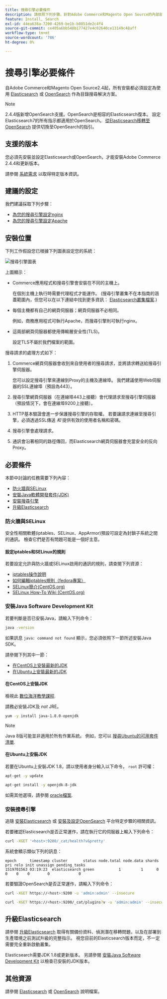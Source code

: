 ```yaml
---
title: 搜尋引擎必要條件
description: 請依照下列步驟，針對Adobe Commerce和Magento Open Source的內部部署安裝安裝並設定支援的搜尋引擎軟體。
feature: Install, Search
exl-id: 44ea638a-7200-4269-be1b-b0851de2c4f4
source-git-commit: ce405a6bb548b177427e4c02640ce13149c48aff
workflow-type: tm+mt
source-wordcount: '786'
ht-degree: 0%

---
```


# 搜尋引擎必要條件

自Adobe Commerce和Magento Open Source2.4起，所有安裝都必須設定為使用 [Elasticsearch](https://www.elastic.co) 或 [OpenSearch](https://opensearch.org/) 作為目錄搜尋解決方案。

>[!NOTE]
>
>2.4.4版新增OpenSearch支援。OpenSearch是相容的Elasticsearch復本。 設定Elasticsearch7的所有指示都適用於OpenSearch。 [從Elasticsearch移轉至OpenSearch](../../../upgrade/prepare/opensearch-migration.md) 提供切換至OpenSearch的指引。

## 支援的版本

您必須先安裝並設定Elasticsearch或OpenSearch，才能安裝Adobe Commerce 2.4.4和更新版本。

請參閱 [系統需求](../../system-requirements.md) 以取得特定版本資訊。

## 建議的設定

我們建議採取下列步驟：

* [為您的搜尋引擎設定nginx](configure-nginx.md)
* [為您的搜尋引擎設定Apache](configure-apache.md)

## 安裝位置

下列工作假設您已根據下列圖表設定您的系統：

![搜尋引擎圖表](../../../assets/installation/search-engine-config.svg)

上圖顯示：

* Commerce應用程式和搜尋引擎會安裝在不同的主機上。

  在個別主機上執行時需要代理程式才能運作。 (搜尋引擎叢集不在本指南的涵蓋範圍內，但您可以在以下連結中找到更多資訊： [Elasticsearch叢集檔案](https://www.elastic.co/guide/en/elasticsearch/guide/current/distributed-cluster.html).)

* 每個主機都有自己的網頁伺服器；網頁伺服器不必相同。

  例如，商務應用程式可執行Apache，而搜尋引擎則可執行nginx。

* 這兩部網頁伺服器都使用傳輸層安全性(TLS)。

  設定TLS不屬於我們檔案的範圍。

搜尋請求的處理方式如下：

1. Commerce網頁伺服器會收到來自使用者的搜尋請求，並將請求轉送給搜尋引擎伺服器。

   您可以設定搜尋引擎來連線到Proxy的主機及連線埠。 我們建議使用Web伺服器的SSL連線埠（預設為443）。

1. 搜尋引擎網頁伺服器（在連線埠443上接聽）會代理請求至搜尋引擎伺服器（預設情況下，會在連線埠9200上接聽）。

1. HTTP基本驗證會進一步保護搜尋引擎的存取權。 若要讓請求連線至搜尋引擎，必須透過SSL傳送 *和* 提供有效的使用者名稱和密碼。

1. 搜尋引擎會處理請求。

1. 通訊會沿著相同的路徑傳回，而Elasticsearch網頁伺服器會充當安全的反向Proxy。

## 必要條件

本節中討論的任務需要下列內容：

* [防火牆與SELinux](#firewall-and-selinux)
* [安裝Java軟體開發套件(JDK)](#install-the-java-software-development-kit)
* [安裝搜尋引擎](#install-the-search-engine)
* [升級Elasticsearch](#upgrading-elasticsearch)

### 防火牆與SELinux

安全性相關軟體(iptables、SELinux、AppArmor)預設可設定為封鎖子系統之間的通訊。 檢查它們是否有問題可能是一個好主意。

#### 設定iptables和SELinux的規則

若要設定允許與防火牆或SELinux啟用的通訊的規則，請查閱下列資源：

* [iptables操作說明](https://help.ubuntu.com/community/IptablesHowTo)
* [如何編輯iptables規則（fedora專案）](https://fedoraproject.org/wiki/How_to_edit_iptables_rules)
* [SELinux簡介(CentOS.org)](https://www.centos.org)
* [SELinux How-To Wiki (CentOS.org)](https://wiki.centos.org/HowTos/SELinux)

### 安裝Java Software Development Kit

若要判斷是否已安裝Java，請輸入下列命令：

```bash
java -version
```

如果訊息 `java: command not found` 顯示，您必須依照下一節所述安裝Java SDK。

請參閱下列其中一節：

* [在CentOS上安裝最新的JDK](#install-the-jdk-on-centos)
* [在Ubuntu上安裝最新的JDK](#install-the-jdk-on-ubuntu)

#### 在CentOS上安裝JDK

檢視此 [數位海洋教學課程](https://www.digitalocean.com/community/tutorials/how-to-install-java-on-centos-and-fedora#install-oracle-java-8).

請務必安裝JDK及 *not* JRE。

```bash
yum -y install java-1.8.0-openjdk
```

>[!NOTE]
>
>Java 8版可能並非適用於所有作業系統。 例如，您可以 [搜尋Ubuntu的可用套件清單](https://packages.ubuntu.com/).

#### 在Ubuntu上安裝JDK

若要在Ubuntu上安裝JDK 1.8，請以使用者身分輸入以下命令， `root` 許可權：

```bash
apt-get -y update
```

```bash
apt-get install -y openjdk-8-jdk
```

如需其他選項，請參閱 [oracle檔案](https://docs.oracle.com/javase/8/docs/technotes/guides/install/install_overview.html).

### 安裝搜尋引擎

追隨 [安裝Elasticsearch](https://www.elastic.co/guide/en/elasticsearch/reference/current/install-elasticsearch.html) 或 [安裝及設定OpenSearch](https://opensearch.org/docs/latest/opensearch/install/index/) 平台特定步驟的相關資訊。

若要確認Elasticsearch是否正常運作，請在執行它的伺服器上輸入下列命令：

```bash
curl -XGET '<host>:9200/_cat/health?v&pretty'
```

系統會顯示類似下列的訊息：

```terminal
epoch      timestamp cluster       status node.total node.data shards pri relo init unassign pending_tasks
1519701563 03:19:23  elasticsearch green           1         1      0   0    0    0        0             0
```

若要驗證OpenSearch是否正常運作，請輸入下列命令：

```bash
curl -XGET https://<host>:9200 -u 'admin:admin' --insecure
```

```bash
curl -XGET https://<host>:9200/_cat/plugins?v -u 'admin:admin' --insecure
```

## 升級Elasticsearch

請參閱 [升級Elasticsearch](https://www.elastic.co/guide/en/elasticsearch/reference/current/setup-upgrade.html) 取得有關備份資料、偵測潛在移轉問題，以及在部署到生產環境之前測試升級的完整指示。 視您目前的Elasticsearch版本而定，不一定需要完全重新啟動叢集。

Elasticsearch需要JDK 1.8或更新版本。 另請參閱 [安裝Java Software Development Kit](#install-the-java-software-development-kit) 以檢查已安裝的JDK版本。

## 其他資源

請參閱 [Elasticsearch](https://www.elastic.co/guide/en/elasticsearch/reference/current/index.html) 或 [OpenSearch](https://opensearch.org/docs/latest/) 說明檔案。
